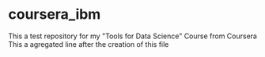 # coursera_ibm
This a test repository for my "Tools for Data Science" Course from Coursera
This a agregated line after the creation of this file
